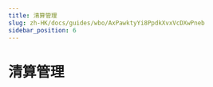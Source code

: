 ```yaml
---
title: 清算管理
slug: zh-HK/docs/guides/wbo/AxPawktyYi8PpdkXvxVcDXwPneb
sidebar_position: 6
---
```



# 清算管理

